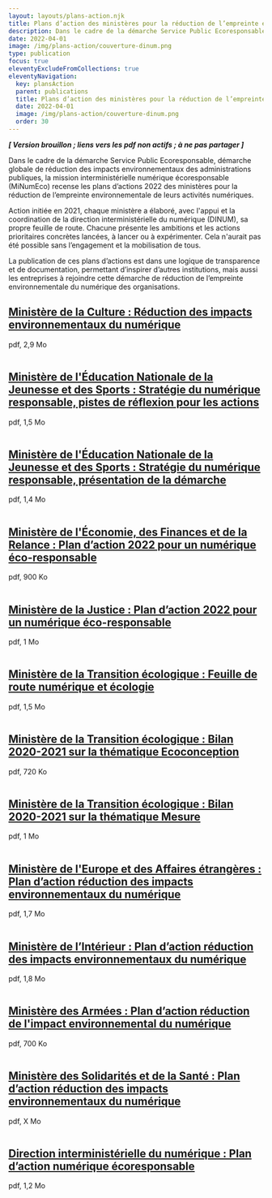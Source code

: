 ```yaml
---
layout: layouts/plans-action.njk
title: Plans d’action des ministères pour la réduction de l’empreinte environnementale du numérique
description: Dans le cadre de la démarche Service Public Ecoresponsable, démarche globale de réduction des impacts environnementaux des administrations publiques, la mission interministérielle numérique écoresponsable (MiNumEco) recense les plans d’actions 2022 des ministères pour la réduction de l’empreinte environnementale de leurs activités numériques.
date: 2022-04-01
image: /img/plans-action/couverture-dinum.png
type: publication
focus: true
eleventyExcludeFromCollections: true
eleventyNavigation:
  key: plansAction
  parent: publications
  title: Plans d’action des ministères pour la réduction de l’empreinte environnementale du numérique
  date: 2022-04-01
  image: /img/plans-action/couverture-dinum.png
  order: 30
---
```


_**[ Version brouillon ; liens vers les pdf non actifs ; à ne pas partager ]**_

Dans le cadre de la démarche Service Public Ecoresponsable, démarche globale de réduction des impacts environnementaux des administrations publiques, la mission interministérielle numérique écoresponsable (MiNumEco) recense les plans d’actions 2022 des ministères pour la réduction de l’empreinte environnementale de leurs activités numériques.

Action initiée en 2021, chaque ministère a élaboré, avec l'appui et la coordination de la direction interministérielle du numérique (DINUM), sa propre feuille de route. Chacune présente les ambitions et les actions prioritaires concrètes lancées, à lancer ou à expérimenter. Cela n'aurait pas été possible sans l’engagement et la mobilisation de tous.

La publication de ces plans d’actions est dans une logique de transparence et de documentation, permettant d’inspirer d’autres institutions, mais aussi les entreprises à rejoindre cette démarche de réduction de l’empreinte environnementale du numérique des organisations.

<div class="fr-grid-row fr-grid-row--gutters fr-py-3w">

  <div class="fr-col-md-4 fr-col-12">
    <div class="fr-card fr-card--no-arrow fr-enlarge-link">
      <div class="fr-card__body">
        <h2 class="fr-card__title">
          <a href="#" class="fr-card__link" target="_blank" title="Nouvelle fenêtre : Ministère de la Culture : Réduction des impacts environnementaux du numérique, pdf 2,9 Mo">Ministère de la Culture : Réduction des impacts environnementaux du numérique</a>
        </h2>
        <p class="fr-card__desc">pdf, 2,9 Mo</p>
      </div>
      <div class="fr-card__img">
        <img src="/img/plans-action/couverture-mc.png" alt="">
      </div>
    </div> 
  </div>

  <div class="fr-col-md-4 fr-col-12">
    <div class="fr-card fr-card--no-arrow fr-enlarge-link">
      <div class="fr-card__body">
        <h2 class="fr-card__title">
          <a href="#" class="fr-card__link" target="_blank" title="Nouvelle fenêtre : Ministère de l'Éducation Nationale de la Jeunesse et des Sports : Stratégie du numérique responsable, pistes de réflexion pour les actions, pdf 1,5 Mo">Ministère de l'Éducation Nationale de la Jeunesse et des Sports : Stratégie du numérique responsable, pistes de réflexion pour les actions</a>
        </h2>
        <p class="fr-card__desc">pdf, 1,5 Mo</p>
      </div>
      <div class="fr-card__img">
        <img src="/img/plans-action/couverture-menjs.png" alt="">
      </div>
    </div> 
  </div>

  <div class="fr-col-md-4 fr-col-12">
    <div class="fr-card fr-card--no-arrow fr-enlarge-link">
      <div class="fr-card__body">
        <h2 class="fr-card__title">
          <a href="#" class="fr-card__link" target="_blank" title="Nouvelle fenêtre : Ministère de l'Éducation Nationale de la Jeunesse et des Sports : Stratégie du numérique responsable, présentation de la démarche, pdf 1,4 Mo">Ministère de l'Éducation Nationale de la Jeunesse et des Sports : Stratégie du numérique responsable, présentation de la démarche</a>
        </h2>
        <p class="fr-card__desc">pdf, 1,4 Mo</p>
      </div>
      <div class="fr-card__img">
        <img src="/img/plans-action/couverture-menjs.png" alt="">
      </div>
    </div> 
  </div>

  <div class="fr-col-md-4 fr-col-12">
    <div class="fr-card fr-card--no-arrow fr-enlarge-link">
      <div class="fr-card__body">
        <h2 class="fr-card__title">
          <a href="#" class="fr-card__link" target="_blank" title="Nouvelle fenêtre : Ministère de l'Économie, des Finances et de la Relance : Plan d’action 2022 pour un « numérique éco-responsable » (pdf 900 Ko)">Ministère de l'Économie, des Finances et de la Relance : Plan d’action 2022 pour un numérique éco-responsable</a>
        </h2>
        <p class="fr-card__desc">pdf, 900 Ko</p>
      </div>
      <div class="fr-card__img">
        <img src="/img/plans-action/couverture-mefr.png" alt="">
      </div>
    </div> 
  </div>

  <div class="fr-col-md-4 fr-col-12">
    <div class="fr-card fr-card--no-arrow fr-enlarge-link">
      <div class="fr-card__body">
        <h2 class="fr-card__title">
          <a href="#" class="fr-card__link" target="_blank" title="Nouvelle fenêtre : Ministère de la Justice : Plan d’action 2022 pour un « numérique éco-responsable » (pdf 1 Mo)">Ministère de la Justice : Plan d’action 2022 pour un numérique éco-responsable</a>
        </h2>
        <p class="fr-card__desc">pdf, 1 Mo</p>
      </div>
      <div class="fr-card__img">
        <img src="/img/plans-action/couverture-mj.png" alt="">
      </div>
    </div> 
  </div>

  <div class="fr-col-md-4 fr-col-12">
    <div class="fr-card fr-card--no-arrow fr-enlarge-link">
      <div class="fr-card__body">
        <h2 class="fr-card__title">
          <a href="#" class="fr-card__link" target="_blank" title="Nouvelle fenêtre : Ministère de la Transition écologique : Feuille de route numérique et écologie (pdf 1,5 Mo)">Ministère de la Transition écologique : Feuille de route numérique et écologie</a>
        </h2>
        <p class="fr-card__desc">pdf, 1,5 Mo</p>
      </div>
      <div class="fr-card__img">
        <img src="/img/plans-action/couverture-mte.png" alt="">
      </div>
    </div> 
  </div>

  <div class="fr-col-md-4 fr-col-12">
    <div class="fr-card fr-card--no-arrow fr-enlarge-link">
      <div class="fr-card__body">
        <h2 class="fr-card__title">
          <a href="#" class="fr-card__link" target="_blank" title="Nouvelle fenêtre : Ministère de la Transition écologique : Bilan 2020-2021 sur la thématique Ecoconception (pdf 720 Ko)">Ministère de la Transition écologique : Bilan 2020-2021 sur la thématique Ecoconception</a>
        </h2>
        <p class="fr-card__desc">pdf, 720 Ko</p>
      </div>
      <div class="fr-card__img">
        <img src="/img/plans-action/couverture-mte.png" alt="">
      </div>
    </div> 
  </div>

  <div class="fr-col-md-4 fr-col-12">
    <div class="fr-card fr-card--no-arrow fr-enlarge-link">
      <div class="fr-card__body">
        <h2 class="fr-card__title">
          <a href="#" class="fr-card__link" target="_blank" title="Nouvelle fenêtre : Ministère de la Transition écologique : Bilan 2020-2021 sur la thématique Mesure (pdf 1 Mo)">Ministère de la Transition écologique : Bilan 2020-2021 sur la thématique Mesure</a>
        </h2>
        <p class="fr-card__desc">pdf, 1 Mo</p>
      </div>
      <div class="fr-card__img">
        <img src="/img/plans-action/couverture-mte.png" alt="">
      </div>
    </div> 
  </div>

  <div class="fr-col-md-4 fr-col-12">
    <div class="fr-card fr-card--no-arrow fr-enlarge-link">
      <div class="fr-card__body">
        <h2 class="fr-card__title">
          <a href="#" class="fr-card__link" target="_blank" title="Nouvelle fenêtre : Ministère de l'Europe et des Affaires étrangères : Plan d’action réduction des impacts environnementaux du numérique (pdf 1,7 Mo)">Ministère de l'Europe et des Affaires étrangères : Plan d’action réduction des impacts environnementaux du numérique</a>
        </h2>
        <p class="fr-card__desc">pdf, 1,7 Mo</p>
      </div>
      <div class="fr-card__img">
        <img src="/img/plans-action/couverture-meae.png" alt="">
      </div>
    </div> 
  </div>

  <div class="fr-col-md-4 fr-col-12">
    <div class="fr-card fr-card--no-arrow fr-enlarge-link">
      <div class="fr-card__body">
        <h2 class="fr-card__title">
          <a href="#" class="fr-card__link" target="_blank" title="Nouvelle fenêtre : Ministère de l’Intérieur : Plan d’action réduction des impacts environnementaux du numérique (pdf 1,8 Mo)">Ministère de l’Intérieur : Plan d’action réduction des impacts environnementaux du numérique</a>
        </h2>
        <p class="fr-card__desc">pdf, 1,8 Mo</p>
      </div>
      <div class="fr-card__img">
        <img src="/img/plans-action/couverture-mi.png" alt="">
      </div>
    </div> 
  </div>

  <div class="fr-col-md-4 fr-col-12">
    <div class="fr-card fr-card--no-arrow fr-enlarge-link">
      <div class="fr-card__body">
        <h2 class="fr-card__title">
          <a href="#" class="fr-card__link" target="_blank" title="Nouvelle fenêtre : Ministère des Armées : Plan d’action réduction de l'impact environnemental du numérique (pdf 700 Ko)">Ministère des Armées : Plan d’action réduction de l'impact environnemental du numérique</a>
        </h2>
        <p class="fr-card__desc">pdf, 700 Ko</p>
      </div>
      <div class="fr-card__img">
        <img src="/img/plans-action/couverture-mda.png" alt="">
      </div>
    </div> 
  </div>

  <div class="fr-col-md-4 fr-col-12">
    <div class="fr-card fr-card--no-arrow fr-enlarge-link">
      <div class="fr-card__body">
        <h2 class="fr-card__title">
          <a href="#" class="fr-card__link" target="_blank" title="Nouvelle fenêtre : Ministère des Solidarités et de la Santé : Plan d’action réduction des impacts environnementaux du numérique (pdf X Mo)">Ministère des Solidarités et de la Santé : Plan d’action réduction des impacts environnementaux du numérique</a>
        </h2>
        <p class="fr-card__desc">pdf, X Mo</p>
      </div>
      <div class="fr-card__img">
        <img src="/img/plans-action/couverture-mss.png" alt="">
      </div>
    </div> 
  </div>

  <div class="fr-col-md-4 fr-col-12">
    <div class="fr-card fr-card--no-arrow fr-enlarge-link">
      <div class="fr-card__body">
        <h2 class="fr-card__title">
          <a href="#" class="fr-card__link" target="_blank" title="Nouvelle fenêtre : Direction interministérielle du numérique : Plan d’action numérique écoresponsable (pdf 1,2 Mo)">Direction interministérielle du numérique : Plan d’action numérique écoresponsable</a>
        </h2>
        <p class="fr-card__desc">pdf, 1,2 Mo</p>
      </div>
      <div class="fr-card__img">
        <img src="/img/plans-action/couverture-dinum.png" alt="">
      </div>
    </div> 
  </div>

</div>
